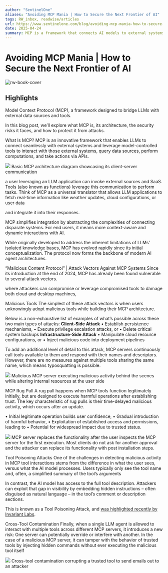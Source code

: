 ```yaml
---
author: "SentinelOne"
aliases: "Avoiding MCP Mania | How to Secure the Next Frontier of AI"
tags: RW_inbox, readwise/articles
url: https://www.sentinelone.com/blog/avoiding-mcp-mania-how-to-secure-the-next-frontier-of-ai/?__readwiseLocation=
date: 2025-04-24
summary: MCP is a framework that connects AI models to external systems, allowing real-time interactions but also exposing them to security risks. As businesses increasingly rely on MCP-enabled AI, protecting it from attacks is crucial to safeguard sensitive operations. Organizations should implement strong security monitoring and incident response plans to mitigate these threats effectively.
---
```

# Avoiding MCP Mania | How to Secure the Next Frontier of AI

![rw-book-cover](https://www.sentinelone.com/wp-content/uploads/2025/04/Avoiding-MCP-Mania-How-to-Secure-the-Next-Frontier-of-AI2.jpg)

## Highlights


Model Context Protocol (MCP), a framework designed to bridge LLMs with external data sources and tools. [](https://read.readwise.io/read/01jrw3p1dx2ra13d6w72xm56bf)



In this blog post, we’ll explore what MCP is, its architecture, the security risks it faces, and how to protect it from attacks. [](https://read.readwise.io/read/01jrw3phgbbqsra9e2tcw5n0c6)



What Is MCP?
 MCP is an innovative framework that enables LLMs to connect seamlessly with external systems and leverage model-controlled tools to interact with those external systems, query data sources, perform computations, and take actions via APIs. [](https://read.readwise.io/read/01jrw3q7xrtenrdtdtf4x77q5v)



![](https://www.sentinelone.com/wp-content/uploads/2025/04/basic_MCP_architecture.jpg)
 Basic MCP architecture diagram showcasing its client-server communication [](https://read.readwise.io/read/01jrw3rdfk6bnq8pgt9gemdrsm)



a user leveraging an LLM application can invoke external sources and SaaS. Tools (also known as functions) leverage this communication to perform tasks. Think of MCP as a universal translator that allows LLM applications to fetch real-time information like weather updates, cloud configurations, or user data [](https://read.readwise.io/read/01jrw3steynfas8zg4pn4pe8c9)



and integrate it into their responses. [](https://read.readwise.io/read/01jrw3t5yr2jgzc3cw3p78dm8g)



MCP simplifies integration by abstracting the complexities of connecting disparate systems. For end users, it means more context-aware and dynamic interactions with AI. [](https://read.readwise.io/read/01jrw3vfdes3fd3kgv5pw0zayc)



While originally developed to address the inherent limitations of LLMs’ isolated knowledge bases, MCP has evolved rapidly since its initial conceptualization. The protocol now forms the backbone of modern AI agent architectures. [](https://read.readwise.io/read/01jrw3w9yee0cwcps0t7qt80sd)



“Malicious Content Protocol” | Attack Vectors Against MCP Systems
 Since its introduction at the end of 2024, MCP has already been found vulnerable to several attack vectors. [](https://read.readwise.io/read/01jrw43k3x61386k6zyrdkhfmw)



where attackers can compromise or leverage compromised tools to damage both cloud and desktop machines, [](https://read.readwise.io/read/01jrw44b8ry1hxtxtf98bzgcqv)



Malicious Tools
 The simplest of these attack vectors is when users unknowingly adopt malicious tools while building their MCP architecture. [](https://read.readwise.io/read/01jrw44rxgzk6vrp9z3zsma89a)



Below is a non-exhaustive list of examples of what’s possible across these two main types of attacks:
 **Client-Side Attack**
 • Establish persistence mechanisms,
 • Execute privilege escalation attacks, or
 • Delete critical system backups
 **Infrastructure-Side Attack**
 • Manipulate cloud resource configurations, or
 • Inject malicious code into deployment pipelines [](https://read.readwise.io/read/01jrw45ke7rfqg6w1ej7pxbv55)



To add an additional level of detail to this attack, MCP servers continuously call tools available to them and respond with their names and descriptors. However, there are no measures against multiple tools sharing the same name, which means typosquatting is possible. [](https://read.readwise.io/read/01jrw46q12g77szsc4bp5b7ewb)



![](https://www.sentinelone.com/wp-content/uploads/2025/04/maliciousMCP_alt_internalresource.jpg)
 Malicious MCP server executing malicious activity behind the scenes while altering internal resources at the user side [](https://read.readwise.io/read/01jrw46xpdzm8jc8z08wwr2sb7)



MCP Rug Pull
 A rug pull happens when MCP tools function legitimately initially, but are designed to execute harmful operations after establishing trust. The key characteristic of rug pulls is their time-delayed malicious activity, which occurs after an update. [](https://read.readwise.io/read/01jrw47z2asvz0ame1cpammhzh)



• Initial legitimate operation builds user confidence,
 • Gradual introduction of harmful behavior,
 • Exploitation of established access and permissions, leading to
 • Potential for widespread impact due to trusted status. [](https://read.readwise.io/read/01jrw48735kapgqmpqewmswz33)



![](https://www.sentinelone.com/wp-content/uploads/2025/04/MCPserver_replaces_functionality.jpg)
 MCP server replaces the functionality after the user inspects the MCP server for the first execution. Most clients do not ask for another approval and the attacker can replace its functionality with post installation steps. [](https://read.readwise.io/read/01jrw489tr65drfb7kz9nt5ntt)



Tool Poisoning Attacks
 One of the challenges in detecting malicious activity in MCP tool interactions stems from the difference in what the user sees, versus what the AI model processes. Users typically only see the tool name and, often, a simplified summary of the tool’s arguments [](https://read.readwise.io/read/01jrw497x2ergfrfeh8t09tnzv)



In contrast, the AI model has access to the full tool description. Attackers can exploit that gap in visibility by embedding hidden instructions – often disguised as natural language – in the tool’s comment or description sections. [](https://read.readwise.io/read/01jrw49q2y0e1kfxnrwak6qqbb)



This is known as a Tool Poisoning Attack, and [was highlighted recently by Invariant Labs](https://invariantlabs.ai/blog/mcp-security-notification-tool-poisoning-attacks). [](https://read.readwise.io/read/01jrw49y3ez06rd59yt0nbvzz5)



Cross-Tool Contamination
 Finally, when a single LLM agent is allowed to interact with multiple tools across different MCP servers, it introduces a new risk: One server can potentially override or interfere with another. In the case of a malicious MCP server, it can tamper with the behavior of trusted tools by injecting hidden commands without ever executing the malicious tool itself [](https://read.readwise.io/read/01jrw4b26hbce89tt97srfnppa)



![](https://www.sentinelone.com/wp-content/uploads/2025/04/cross-tool_contamination.jpg)
 Cross-tool contamination corrupting a trusted tool to send emails out to an attacker [](https://read.readwise.io/read/01jrw4bdveptr7zqngaajkqm6e)

